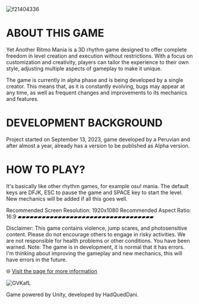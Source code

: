 ![f21404336](https://github.com/user-attachments/assets/136ec3aa-c105-471a-88ac-4504ef33c80d)
# ABOUT THIS GAME
Yet Another Ritmo Mania is a 3D rhythm game designed to offer complete freedom in level creation and execution without restrictions. With a focus on customization and creativity, players can tailor the experience to their own style, adjusting multiple aspects of gameplay to make it unique.

The game is currently in alpha phase and is being developed by a single creator. This means that, as it is constantly evolving, bugs may appear at any time, as well as frequent changes and improvements to its mechanics and features.

# DEVELOPMENT BACKGROUND
Project started on September 13, 2023, game developed by a Peruvian and after almost a year, already has a version to be published as Alpha version. 

# HOW TO PLAY?
It's basically like other rhythm games, for example osu! mania. The default keys are DFJK, ESC to pause the game and SPACE key to start the level. New mechanics will be added if all this goes well.

Recommended Screen Resolution: 1920x1080
Recommended Aspect Ratio: 16:9
▰▰▰▰▰▰▰▰▰▰▰▰▰▰▰▰▰▰▰▰▰▰▰▰▰▰▰▰▰▰▰▰▰▰

Disclaimer: This game contains violence, jump scares, and photosensitive content. Please do not encourage others to engage in risky activities. We are not responsible for health problems or other conditions. You have been warned.
Note: The game is in development, it is normal that it has errors. I'm thinking about improving the gameplay and new mechanics, this will have errors in the future.

🌐 [Visit the page for more information](https://hadqueddani-creations.gitbook.io/yet-another-ritmo-mania-docs)

![GVKafL](https://github.com/user-attachments/assets/83709c66-d04c-45da-a299-397f9cdb4cc0)

Game powered by Unity, developed by HadQuedDani.
